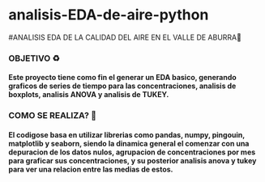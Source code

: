 # analisis-EDA-de-aire-python

#ANALISIS EDA DE LA CALIDAD DEL AIRE EN EL VALLE DE ABURRA💚

### OBJETIVO ♻
#### Este proyecto tiene como fin el generar un EDA basico, generando graficos de series de tiempo para las concentraciones, analisis de boxplots, analisis ANOVA y analisis de TUKEY.

### COMO SE REALIZA? 💱

#### El codigose basa en utilizar librerias como pandas, numpy, pingouin, matplotlib y seaborn, siendo la dinamica general el comenzar con una depuracion de los datos nulos, agrupacion de concentraciones por mes para graficar sus concentraciones, y su posterior analisis anova y tukey para ver una relacion entre las medias de estos.

